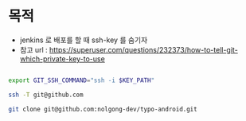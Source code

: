 # 목적
- jenkins 로 배포를 할 때 ssh-key 를 숨기자
- 참고 url : https://superuser.com/questions/232373/how-to-tell-git-which-private-key-to-use

```bash

export GIT_SSH_COMMAND="ssh -i $KEY_PATH"

ssh -T git@github.com

git clone git@github.com:nolgong-dev/typo-android.git

```
